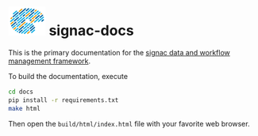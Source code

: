 # <img src="https://raw.githubusercontent.com/glotzerlab/signac-docs/main/docs/source/images/palette-header.png" width="75" height="58"> signac-docs

This is the primary documentation for the [signac data and workflow management framework](https://signac.readthedocs.io).

To build the documentation, execute

```bash
cd docs
pip install -r requirements.txt
make html
```

Then open the `build/html/index.html` file with your favorite web browser.
